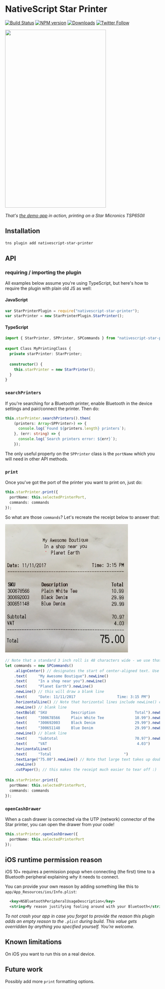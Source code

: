 # NativeScript Star Printer

[![Build Status][build-status]][build-url]
[![NPM version][npm-image]][npm-url]
[![Downloads][downloads-image]][npm-url]
[![Twitter Follow][twitter-image]][twitter-url]

[build-status]:https://travis-ci.org/EddyVerbruggen/nativescript-star-printer.svg?branch=master
[build-url]:https://travis-ci.org/EddyVerbruggen/nativescript-star-printer
[npm-image]:http://img.shields.io/npm/v/nativescript-star-printer.svg
[npm-url]:https://npmjs.org/package/nativescript-star-printer
[downloads-image]:http://img.shields.io/npm/dm/nativescript-star-printer.svg
[twitter-image]:https://img.shields.io/twitter/follow/eddyverbruggen.svg?style=social&label=Follow%20me
[twitter-url]:https://twitter.com/eddyverbruggen

<img src="https://github.com/EddyVerbruggen/nativescript-star-printer/raw/master/media/demo-app.gif" width="328px" height="577px" />

_That's [the demo app](https://github.com/EddyVerbruggen/nativescript-star-printer/tree/master/demo) in action, printing on a Star Micronics TSP650II_

## Installation
```bash
tns plugin add nativescript-star-printer
```

## API

### requiring / importing the plugin
All examples below assume you're using TypeScript, but here's how to require the plugin with plain old JS as well:

#### JavaScript
```js
var StarPrinterPlugin = require("nativescript-star-printer");
var starPrinter = new StarPrinterPlugin.StarPrinter();
```

#### TypeScript
```typescript
import { StarPrinter, SPPrinter, SPCommands } from "nativescript-star-printer";

export Class MyPrintingClass {
  private starPrinter: StarPrinter;
  
  constructor() {
    this.starPrinter = new StarPrinter();
  }
}
```

### `searchPrinters`
If you're searching for a Bluetooth printer, enable Bluetooth in the device settings
and pair/connect the printer. Then do:

```typescript
this.starPrinter.searchPrinters().then(
    (printers: Array<SPPrinter>) => {
      console.log(`Found ${printers.length} printers`);
    }, (err: string) => {
      console.log(`Search printers error: ${err}`);
    });
```

The only useful property on the `SPPrinter` class is the `portName` which you will need
in other API methods.

### `print`
Once you've got the port of the printer you want to print on, just do:

```typescript
this.starPrinter.print({
  portName: this.selectedPrinterPort,
  commands: commands
});
```

So what are those `commands`? Let's recreate the receipt below to answer that:

<img src="https://github.com/EddyVerbruggen/nativescript-star-printer/raw/master/media/demo-app-receipt.jpg" width="400px" />

```typescript
// Note that a standard 3 inch roll is 48 characters wide - we use that knowledge for our "columns"
let commands = new SPCommands()
    .alignCenter() // designates the start of center-aligned text. Use alignLeft() to.. guess what :)
    .text(     "My Awesome Boutique").newLine()
    .text(     "In a shop near you").newLine()
    .text(     "Planet Earth").newLine()
    .newLine() // this will draw a blank line
    .text(     "Date: 11/11/2017                   Time: 3:15 PM")
    .horizontalLine() // Note that horizontal lines include newLine() commands as well
    .newLine() // blank line
    .textBold( "SKU           Description                  Total").newLine()
    .text(     "300678566     Plain White Tee              10.99").newLine()
    .text(     "300692003     Black Denim                  29.99").newLine()
    .text(     "300651148     Blue Denim                   29.99").newLine()
    .newLine() // blank line
    .text(     "Subtotal                                   70.97").newLine()
    .text(     "VAT                                         4.03")
    .horizontalLine()
    .text(     "Total                                 ")
    .textLarge("75.00").newLine() // Note that large text takes up double the space
    .newLine()
    .cutPaper(); // this makes the receipt much easier to tear off :)

this.starPrinter.print({
  portName: this.selectedPrinterPort,
  commands: commands
});
```

### `openCashDrawer`
When a cash drawer is connected via the UTP (network) connector of the Star printer,
you can open the drawer from your code!

```typescript
this.starPrinter.openCashDrawer({
  portName: this.selectedPrinterPort
});
```

## iOS runtime permission reason
iOS 10+ requires a permission popup when connecting (the first) time to a Bluetooth peripheral explaining *why* it needs to connect.

You can provide your own reason by adding something like this to `app/App_Resources/ios/Info.plist`:

```xml
  <key>NSBluetoothPeripheralUsageDescription</key>
  <string>My reason justifying fooling around with your Bluetooth</string>
```

_To not crash your app in case you forgot to provide the reason this plugin adds an empty reason to the `.plist` during build. This value gets overridden by anything you specified yourself. You're welcome._

## Known limitations
On iOS you want to run this on a real device.


## Future work
Possibly add more `print` formatting options.
